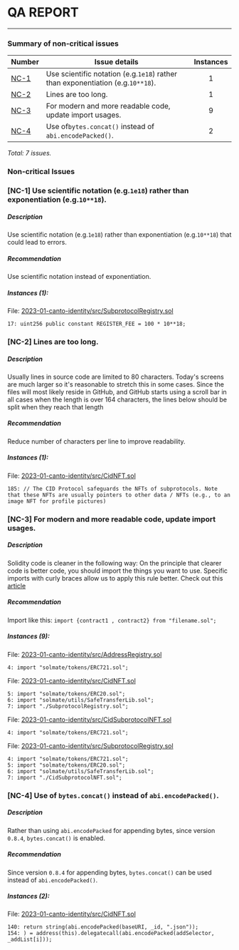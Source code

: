 # QA REPORT

---

### Summary of non-critical issues


| Number       | Issue details                                                                   | Instances |
| -------------- | --------------------------------------------------------------------------------- | :---------: |
| [NC-1](#NC3) | Use scientific notation (e.g.`1e18`) rather than exponentiation (e.g.`10**18`). |     1     |
| [NC-2](#NC4) | Lines are too long.                                                             |     1     |
| [NC-3](#NC5) | For modern and more readable code, update import usages.                        |     9     |
| [NC-4](#NC7) | Use of`bytes.concat()` instead of `abi.encodePacked()`.                         |     2     |

*Total: 7 issues.*

### Non-critical Issues

### <a id=NC3>[NC-1]</a> Use scientific notation (e.g.`1e18`) rather than exponentiation (e.g.`10**18`).

##### Description

Use scientific notation (e.g.`1e18`) rather than exponentiation (e.g.`10**18`) that could lead to errors.

##### Recommendation

Use scientific notation instead of exponentiation.

##### *Instances (1):*

File: [2023-01-canto-identity/src/SubprotocolRegistry.sol](https://github.com/code-423n4/2023-01-canto-identity/blob/main/src/SubprotocolRegistry.sol#L17 )

```solidity
17: uint256 public constant REGISTER_FEE = 100 * 10**18;
```

### <a id=NC4>[NC-2]</a> Lines are too long.

##### Description

Usually lines in source code are limited to 80 characters. Today's screens are much larger so it's reasonable to stretch this in some cases. Since the files will most likely reside in GitHub, and GitHub starts using a scroll bar in all cases when the length is over 164 characters, the lines below should be split when they reach that length

##### Recommendation

Reduce number of characters per line to improve readability.

##### *Instances (1):*

File: [2023-01-canto-identity/src/CidNFT.sol](https://github.com/code-423n4/2023-01-canto-identity/blob/main/src/CidNFT.sol#L185 )

```solidity
185: // The CID Protocol safeguards the NFTs of subprotocols. Note that these NFTs are usually pointers to other data / NFTs (e.g., to an image NFT for profile pictures)
```

### <a id=NC5>[NC-3]</a> For modern and more readable code, update import usages.

##### Description

Solidity code is cleaner in the following way: On the principle that clearer code is better code, you should import the things you want to use. Specific imports with curly braces allow us to apply this rule better. Check out this [article](https://betterprogramming.pub/solidity-tutorial-all-about-imports-c65110e41f3a)

##### Recommendation

Import like this: `import {contract1 , contract2} from "filename.sol";`

##### *Instances (9):*

File: [2023-01-canto-identity/src/AddressRegistry.sol](https://github.com/code-423n4/2023-01-canto-identity/blob/main/src/AddressRegistry.sol#L4 )

```solidity
4: import "solmate/tokens/ERC721.sol";
```

File: [2023-01-canto-identity/src/CidNFT.sol](https://github.com/code-423n4/2023-01-canto-identity/blob/main/src/CidNFT.sol#L5 )

```solidity
5: import "solmate/tokens/ERC20.sol";
6: import "solmate/utils/SafeTransferLib.sol";
7: import "./SubprotocolRegistry.sol";
```

File: [2023-01-canto-identity/src/CidSubprotocolNFT.sol](https://github.com/code-423n4/2023-01-canto-identity/blob/main/src/CidSubprotocolNFT.sol#L4 )

```solidity
4: import "solmate/tokens/ERC721.sol";
```

File: [2023-01-canto-identity/src/SubprotocolRegistry.sol](https://github.com/code-423n4/2023-01-canto-identity/blob/main/src/SubprotocolRegistry.sol#L4 )

```solidity
4: import "solmate/tokens/ERC721.sol";
5: import "solmate/tokens/ERC20.sol";
6: import "solmate/utils/SafeTransferLib.sol";
7: import "./CidSubprotocolNFT.sol";
```

### <a id=NC7>[NC-4]</a> Use of `bytes.concat()` instead of `abi.encodePacked()`.

##### Description

Rather than using `abi.encodePacked` for appending bytes, since version `0.8.4`, `bytes.concat()` is enabled.

##### Recommendation

Since version `0.8.4` for appending bytes, `bytes.concat()` can be used instead of `abi.encodePacked()`.

##### *Instances (2):*

File: [2023-01-canto-identity/src/CidNFT.sol](https://github.com/code-423n4/2023-01-canto-identity/blob/main/src/CidNFT.sol#L140 )

```solidity
140: return string(abi.encodePacked(baseURI, _id, ".json"));
154: ) = address(this).delegatecall(abi.encodePacked(addSelector, _addList[i]));
```
